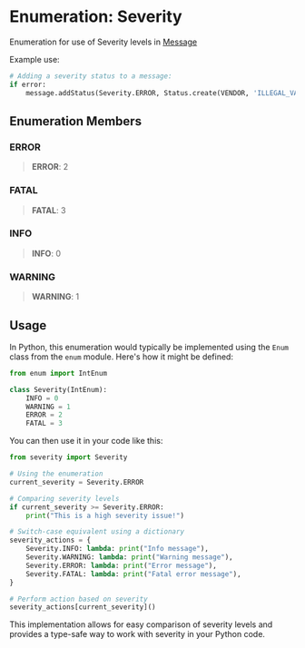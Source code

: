 # Enumeration: Severity

Enumeration for use of Severity levels in [Message](../classes/Message)

Example use:
```python
# Adding a severity status to a message:
if error:
    message.addStatus(Severity.ERROR, Status.create(VENDOR, 'ILLEGAL_VALUE', value_string))
```

## Enumeration Members

### ERROR

> **ERROR**: 2

### FATAL

> **FATAL**: 3

### INFO

> **INFO**: 0

### WARNING

> **WARNING**: 1

## Usage

In Python, this enumeration would typically be implemented using the `Enum` class from the `enum` module. Here's how it might be defined:

```python
from enum import IntEnum

class Severity(IntEnum):
    INFO = 0
    WARNING = 1
    ERROR = 2
    FATAL = 3
```

You can then use it in your code like this:

```python
from severity import Severity

# Using the enumeration
current_severity = Severity.ERROR

# Comparing severity levels
if current_severity >= Severity.ERROR:
    print("This is a high severity issue!")

# Switch-case equivalent using a dictionary
severity_actions = {
    Severity.INFO: lambda: print("Info message"),
    Severity.WARNING: lambda: print("Warning message"),
    Severity.ERROR: lambda: print("Error message"),
    Severity.FATAL: lambda: print("Fatal error message"),
}

# Perform action based on severity
severity_actions[current_severity]()
```

This implementation allows for easy comparison of severity levels and provides a type-safe way to work with severity in your Python code.
